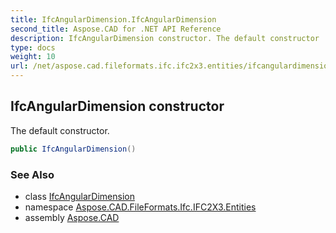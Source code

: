 ```yaml
---
title: IfcAngularDimension.IfcAngularDimension
second_title: Aspose.CAD for .NET API Reference
description: IfcAngularDimension constructor. The default constructor
type: docs
weight: 10
url: /net/aspose.cad.fileformats.ifc.ifc2x3.entities/ifcangulardimension/ifcangulardimension/
---
```

## IfcAngularDimension constructor

The default constructor.

```csharp
public IfcAngularDimension()
```

### See Also

* class [IfcAngularDimension](../)
* namespace [Aspose.CAD.FileFormats.Ifc.IFC2X3.Entities](../../ifcangulardimension/)
* assembly [Aspose.CAD](../../../)


